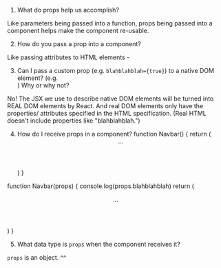 1. What do props help us accomplish?

Like parameters being passed into a function, props being passed into a 
component helps make the component re-usable.


2. How do you pass a prop into a component?

Like passing attributes to HTML elements - 
<MyAwesomeHeader title="???">


3. Can I pass a custom prop (e.g. `blahblahblah={true}`) to a native
   DOM element? (e.g. <div blahblahblah={true}>) Why or why not?
   
No! 
The JSX we use to describe native DOM elements will be turned into REAL
DOM elements by React. And real DOM elements only have the properties/
attributes specified in the HTML specification. (Real HTML doesn't 
include properties like "blahblahblah.")


4. How do I receive props in a component?
function Navbar() {
    return (
        <header>
            ...
        </header>
    )
}

function Navbar(props) {
    console.log(props.blahblahblah)
    return (
        <header>
            ...
        </header>
    )
}


5. What data type is `props` when the component receives it?

`props` is an object. ^^